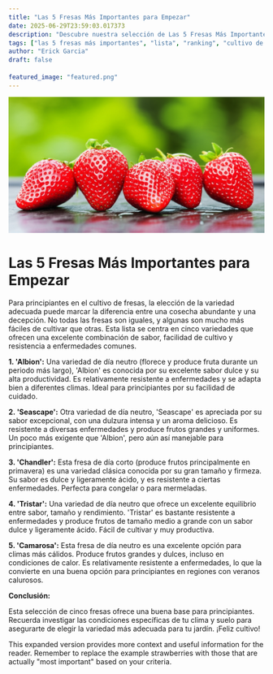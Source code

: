 ```yaml
---
title: "Las 5 Fresas Más Importantes para Empezar"
date: 2025-06-29T23:59:03.017373
description: "Descubre nuestra selección de Las 5 Fresas Más Importantes para principiantes, considerando sabor, facilidad de cultivo y resistencia a enfermedades."
tags: ["las 5 fresas más importantes", "lista", "ranking", "cultivo de fresas", "frutas", "jardineria"]
author: "Erick Garcia"
draft: false

featured_image: "featured.png"
---
```

![Las 5 Fresas Más Importantes para Empezar](featured.png)



# Las 5 Fresas Más Importantes para Empezar

Para principiantes en el cultivo de fresas, la elección de la variedad adecuada puede marcar la diferencia entre una cosecha abundante y una decepción.  No todas las fresas son iguales, y algunas son mucho más fáciles de cultivar que otras.  Esta lista se centra en cinco variedades que ofrecen una excelente combinación de sabor, facilidad de cultivo y resistencia a enfermedades comunes.

**1. 'Albion':**  Una variedad de día neutro (florece y produce fruta durante un periodo más largo), 'Albion' es conocida por su excelente sabor dulce y su alta productividad.  Es relativamente resistente a enfermedades y se adapta bien a diferentes climas. Ideal para principiantes por su facilidad de cuidado.

**2. 'Seascape':** Otra variedad de día neutro, 'Seascape' es apreciada por su sabor excepcional, con una dulzura intensa y un aroma delicioso.  Es resistente a diversas enfermedades y produce frutos grandes y uniformes.  Un poco más exigente que 'Albion', pero aún así manejable para principiantes.

**3. 'Chandler':** Esta fresa de día corto (produce frutos principalmente en primavera) es una variedad clásica conocida por su gran tamaño y firmeza.  Su sabor es dulce y ligeramente ácido, y es resistente a ciertas enfermedades. Perfecta para congelar o para mermeladas.

**4. 'Tristar':**  Una variedad de día neutro que ofrece un excelente equilibrio entre sabor, tamaño y rendimiento. 'Tristar' es bastante resistente a enfermedades y produce frutos de tamaño medio a grande con un sabor dulce y ligeramente ácido.  Fácil de cultivar y muy productiva.

**5. 'Camarosa':** Esta fresa de día neutro es una excelente opción para climas más cálidos. Produce frutos grandes y dulces, incluso en condiciones de calor.  Es relativamente resistente a enfermedades, lo que la convierte en una buena opción para principiantes en regiones con veranos calurosos.


**Conclusión:**

Esta selección de cinco fresas ofrece una buena base para principiantes. Recuerda investigar las condiciones específicas de tu clima y suelo para asegurarte de elegir la variedad más adecuada para tu jardín. ¡Feliz cultivo!


This expanded version provides more context and useful information for the reader.  Remember to replace the example strawberries with those that are actually "most important" based on your criteria.